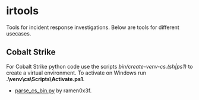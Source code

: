 # irtools

Tools for incident response investigations. Below are tools for different usecases.

## Cobalt Strike

For Cobalt Strike python code use the scripts *bin/create-venv-cs.(sh|ps1)* to create a virtual environment. To activate on Windows run **.\venv\cs\Scripts\Activate.ps1**.

- [parse_cs_bin.py][pcb] by ramen0x3f. 


  [pcb]: https://github.com/ramen0x3f/AggressorScripts/blob/master/parse_cs_bin.py
